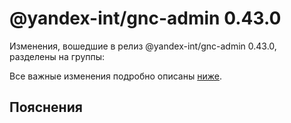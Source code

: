 # @yandex-int/gnc-admin 0.43.0

<!-- ЧЕЛОВЕЧЕСКОЕ ВСТУПЛЕНИЕ -->

Изменения, вошедшие в релиз @yandex-int/gnc-admin 0.43.0, разделены на группы:

Все важные изменения подробно описаны [ниже](#Пояснения).

## Пояснения

